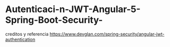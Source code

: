 # Autenticaci-n-JWT-Angular-5-Spring-Boot-Security-
creditos y referencia https://www.devglan.com/spring-security/angular-jwt-authentication
